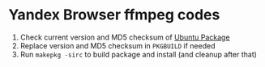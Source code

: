 # Yandex Browser ffmpeg codes

1. Check current version and MD5 checksum of [Ubuntu Package](https://packages.ubuntu.com/xenial/amd64/chromium-codecs-ffmpeg-extra/download)
2. Replace version and MD5 checksum in `PKGBUILD` if needed
3. Run `makepkg -sirc` to build package and install (and cleanup after that)
